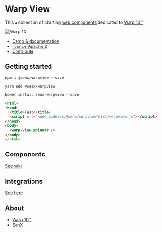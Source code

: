 # Warp View

This a collection of charting [web components](https://en.wikipedia.org/wiki/Web_Components) dedicated to [Warp 10™](https://www.warp10.io)

![Warp 10](https://blog.senx.io/wp-content/uploads/2018/10/warp10bySenx.png)

- [Demo & documentation](https://senx.github.io/warpview/)
- [licence Apache 2](./LICENSE.md)
- [Contribute](./CONTRIBUTING.md)

## Getting started

    npm i @senx/warpview --save
    
    yarn add @senx/warpview
    
    bower install senx-warpview --save

```html
<html>
<head>
  <title>Test</title>
  <script src="node_modules/@senx/warpview/dist/warpview.js"></script>
</head>
<body>
  <warp-view-spinner />
</body>
</html>
```

## Components

[See wiki](https://github.com/senx/warpview/wiki/)


## Integrations

[See here](https://stenciljs.com/docs/framework-integration)

## About

- [Warp 10™](https://www.warp10.io)
- [SenX](https://senx.io)
